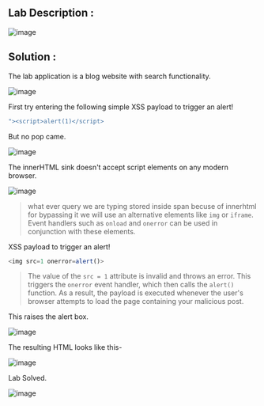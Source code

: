 ## Lab Description :

![image](https://github.com/ananthan05/Portswigger_labs/assets/140697378/725ae8bb-bba6-4b71-9aa4-85462c9925c5)

## Solution :

The lab application is a blog website with search functionality.

![image](https://github.com/ananthan05/Portswigger_labs/assets/140697378/77bc6b13-6d6e-4947-9401-c0fe6380c8df)

First try entering the following simple XSS payload to trigger an alert!

```js
"><script>alert(1)</script>
```
But no pop came.

![image](https://github.com/ananthan05/Portswigger_labs/assets/140697378/240e97dd-a079-4c18-8918-3c66fab8030e)

The innerHTML sink doesn't accept script elements on any modern browser.

![image](https://github.com/ananthan05/Portswigger_labs/assets/140697378/1e85bbc4-8c5c-4c94-b922-3cab0073fd16)

> what ever query we are typing stored inside span becuse of innerhtml for bypassing it we will use an alternative elements like `img` or `iframe`. Event handlers such as `onload` and `onerror` can be used in conjunction with these elements.

 XSS payload to trigger an alert!

 ```js
<img src=1 onerror=alert()>
```

> The value of the `src = 1` attribute is invalid and throws an error. This triggers the `onerror` event handler, which then calls the `alert()` function.
> As a result, the payload is executed whenever the user's browser attempts to load the page containing your malicious post.

This raises the alert box.

![image](https://github.com/ananthan05/Portswigger_labs/assets/140697378/2aec07e5-1f05-4272-bed6-4473d0842bb2)

The resulting HTML looks like this-

![image](https://github.com/ananthan05/Portswigger_labs/assets/140697378/f166264a-6850-4d52-a324-f42869f7cf63)

Lab Solved.

![image](https://github.com/ananthan05/Portswigger_labs/assets/140697378/933db1a1-6bf1-4023-affc-b35193306fd1)

